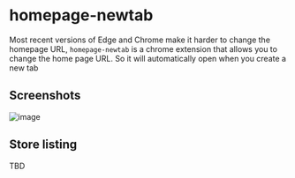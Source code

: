 # homepage-newtab

Most recent versions of Edge and Chrome make it harder to change the homepage URL, `homepage-newtab` is a chrome extension that allows you to change the home page URL. So it will automatically open when you create a new tab


## Screenshots
![image](https://user-images.githubusercontent.com/3792401/161620587-7d7e9ca0-3d81-48c8-90db-5233d4c05c05.png)


## Store listing
TBD
